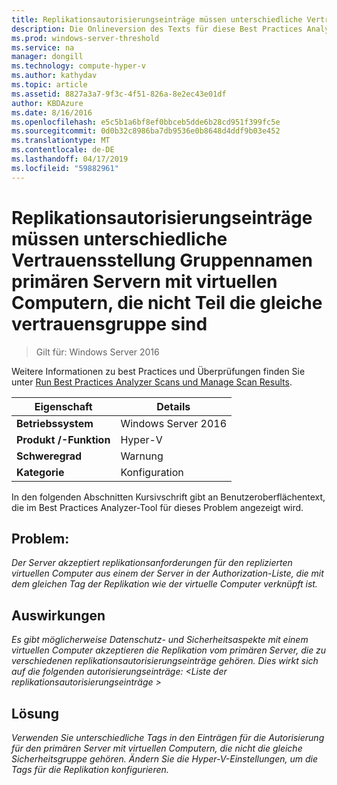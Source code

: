 ```yaml
---
title: Replikationsautorisierungseinträge müssen unterschiedliche Vertrauensstellung Gruppennamen primären Servern mit virtuellen Computern, die nicht Teil die gleiche vertrauensgruppe sind
description: Die Onlineversion des Texts für diese Best Practices Analyzer-Regel.
ms.prod: windows-server-threshold
ms.service: na
manager: dongill
ms.technology: compute-hyper-v
ms.author: kathydav
ms.topic: article
ms.assetid: 8827a3a7-9f3c-4f51-826a-8e2ec43e01df
author: KBDAzure
ms.date: 8/16/2016
ms.openlocfilehash: e5c5b1a6bf8ef0bbceb5dde6b28cd951f399fc5e
ms.sourcegitcommit: 0d0b32c8986ba7db9536e0b8648d4ddf9b03e452
ms.translationtype: MT
ms.contentlocale: de-DE
ms.lasthandoff: 04/17/2019
ms.locfileid: "59882961"
---
```

# <a name="authorization-entries-should-have-distinct-trust-group-names-for-primary-servers-with-virtual-machines-that-are-not-part-of-the-same-trust-group"></a>Replikationsautorisierungseinträge müssen unterschiedliche Vertrauensstellung Gruppennamen primären Servern mit virtuellen Computern, die nicht Teil die gleiche vertrauensgruppe sind

>Gilt für: Windows Server 2016

Weitere Informationen zu best Practices und Überprüfungen finden Sie unter [Run Best Practices Analyzer Scans und Manage Scan Results](https://go.microsoft.com/fwlink/p/?LinkID=223177).  
  
|Eigenschaft|Details|  
|-|-|  
|**Betriebssystem**|Windows Server 2016|  
|**Produkt /-Funktion**|Hyper-V|  
|**Schweregrad**|Warnung|  
|**Kategorie**|Konfiguration|  
  
In den folgenden Abschnitten Kursivschrift gibt an Benutzeroberflächentext, die im Best Practices Analyzer-Tool für dieses Problem angezeigt wird.  
  
## <a name="issue"></a>**Problem:**  
*Der Server akzeptiert replikationsanforderungen für den replizierten virtuellen Computer aus einem der Server in der Authorization-Liste, die mit dem gleichen Tag der Replikation wie der virtuelle Computer verknüpft ist.*  
  
## <a name="impact"></a>**Auswirkungen**  
*Es gibt möglicherweise Datenschutz- und Sicherheitsaspekte mit einem virtuellen Computer akzeptieren die Replikation vom primären Server, die zu verschiedenen replikationsautorisierungseinträge gehören. Dies wirkt sich auf die folgenden autorisierungseinträge: \<Liste der replikationsautorisierungseinträge >*  
  
## <a name="resolution"></a>**Lösung**  
*Verwenden Sie unterschiedliche Tags in den Einträgen für die Autorisierung für den primären Server mit virtuellen Computern, die nicht die gleiche Sicherheitsgruppe gehören. Ändern Sie die Hyper-V-Einstellungen, um die Tags für die Replikation konfigurieren.*  
  


